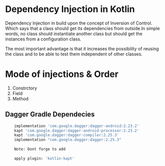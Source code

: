 # Dependency Injection in Kotlin 

Dependency Injection in build upon the concept of Inversion of Control. Which says that a class should get its dependencies from outside.In simple words, no class should instantiate another class but should get the instances from a configuration class.

The most important advantage is that it increases the possibility of reusing the class and to be able to test them independent of other classes.

# Mode of injections & Order 
1. Constrctory 
2. Field 
3. Method 

## Dagger Gradle Dependecies 
```sh
    implementation 'com.google.dagger:dagger-android:2.23.2'
    kapt 'com.google.dagger:dagger-android-processor:2.23.2'
    kapt 'com.google.dagger:dagger-compiler:2.25.3'
    implementation "com.google.dagger:dagger:2.25.3"
    
    Note: Dont forge to add 
    
    apply plugin: 'kotlin-kapt'
```

